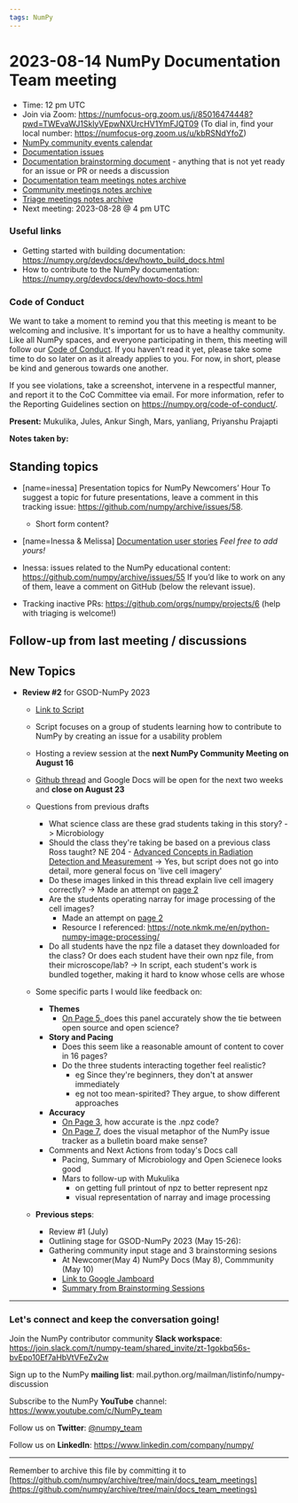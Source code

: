```yaml
---
tags: NumPy
---
```


# 2023-08-14 NumPy Documentation Team meeting

- Time: 12 pm UTC
- Join via Zoom: https://numfocus-org.zoom.us/j/85016474448?pwd=TWEvaWJ1SklyVEpwNXUrcHV1YmFJQT09 (To dial in, find your local number: https://numfocus-org.zoom.us/u/kbRSNdYfoZ)
- [NumPy community events calendar](https://scientific-python.org/calendars/)
- [Documentation issues](https://github.com/numpy/numpy/labels/04%20-%20Documentation)
- [Documentation brainstorming document](https://hackmd.io/RdtnQZpLRZqgNRe4gaJ0SA) - anything that is not yet ready for an issue or PR or needs a discussion
- [Documentation team meetings notes archive](https://github.com/numpy/archive/tree/main/docs_team_meetings)
- [Community meetings notes archive](https://github.com/numpy/archive/tree/main/community_meetings)
- [Triage meetings notes archive](https://github.com/numpy/archive/tree/master/triage_meetings)
- Next meeting: 2023-08-28 @ 4 pm UTC

### Useful links

- Getting started with building documentation: https://numpy.org/devdocs/dev/howto_build_docs.html
- How to contribute to the NumPy documentation: https://numpy.org/devdocs/dev/howto-docs.html



### Code of Conduct

We want to take a moment to remind you that this meeting is meant to be welcoming and inclusive. It's important for us to have a healthy community. Like all NumPy spaces, and everyone participating in them, this meeting will follow our [Code of Conduct](https://numpy.org/code-of-conduct/). If you haven't read it yet, please take some time to do so later on as it already applies to you. For now, in short, please be kind and generous towards one another. 

If you see violations, take a screenshot, intervene in a respectful manner, and report it to the CoC Committee via email. For more information, refer to the Reporting Guidelines section on https://numpy.org/code-of-conduct/.

**Present:** Mukulika, Jules, Ankur Singh, Mars, yanliang, Priyanshu Prajapti

**Notes taken by:**


## Standing topics

- [name=inessa] Presentation topics for NumPy Newcomers’ Hour 
To suggest a topic for future presentations, leave a comment in this tracking issue: https://github.com/numpy/archive/issues/58.
    - Short form content?

- [name=Inessa & Melissa] [Documentation user stories](https://github.com/numpy/numpy/issues/22089)
    *Feel free to add yours!*
    
- Inessa: issues related to the NumPy educational content:
https://github.com/numpy/archive/issues/55
If you’d like to work on any of them, leave a comment on GitHub (below the relevant issue).

- Tracking inactive PRs: https://github.com/orgs/numpy/projects/6 
(help with triaging is welcome!)

## Follow-up from last meeting / discussions



## New Topics

    
- **Review #2** for GSOD-NumPy 2023
    - [Link to Script](https://docs.google.com/document/d/1fjLTDqSkcKMxo8oSTRThllBFpjo5rXS9/edit?rtpof=true&sd=true)
    - Script focuses on a group of students learning how to contribute to NumPy by creating an issue for a usability problem
    - Hosting a review session at the **next NumPy Community Meeting on August 16**
    - [Github thread](https://github.com/numpy/numpy/issues/24382) and Google Docs will be open for the next two weeks and **close on August 23**
    - Questions from previous drafts 
        - What science class are these grad students taking in this story? -> Microbiology
        - Should the class they're taking be based on a previous class Ross taught? NE 204 - [Advanced Concepts in Radiation Detection and Measurement](https://ne204-fall2018.github.io/pages/course-overview.html) -> Yes, but script does not go into detail, more general focus on 'live cell imagery'
        - Do these images linked in this thread explain live cell imagery correctly? -> Made an attempt on [page 2](https://docs.google.com/document/d/1fjLTDqSkcKMxo8oSTRThllBFpjo5rXS9/edit#bookmark=id.1fob9te)
        - Are the students operating narray for image processing of the cell images?
            - Made an attempt on [page 2](https://docs.google.com/document/d/1fjLTDqSkcKMxo8oSTRThllBFpjo5rXS9/edit#bookmark=id.1fob9te)
            - Resource I referenced: https://note.nkmk.me/en/python-numpy-image-processing/
        - Do all students have the npz file a dataset they downloaded for the class? Or does each student have their own npz file, from their microscope/lab? -> In script, each student's work is bundled together, making it hard to know whose cells are whose
    - Some specific parts I would like feedback on:
        - **Themes**
          - [On Page 5, ](https://docs.google.com/document/d/1fjLTDqSkcKMxo8oSTRThllBFpjo5rXS9/edit?disco=AAAA3sVZK9Y)does this panel accurately show the tie between open source and open science?
        - **Story and Pacing**
          - Does this seem like a reasonable amount of content to cover in 16 pages?
          - Do the three students interacting together feel realistic?
            - eg Since they're beginners, they don't at answer immediately
            - eg not too mean-spirited? They argue, to show different approaches
        - **Accuracy**
          - [On Page 3](https://docs.google.com/document/d/1fjLTDqSkcKMxo8oSTRThllBFpjo5rXS9/edit?disco=AAAA3sVZK9c), how accurate is the .npz code?
          - [On Page 7](https://docs.google.com/document/d/1fjLTDqSkcKMxo8oSTRThllBFpjo5rXS9/edit?disco=AAAA3sVZK9k), does the visual metaphor of the NumPy issue tracker as a bulletin board make sense?
      - Comments and Next Actions from today's Docs call
          - Pacing, Summary of Microbiology and Open Scienece looks good
          - Mars to follow-up with Mukulika
              - on getting full printout of npz to better represent npz 
              - visual representation of narray and image processing

    - **Previous steps**:
        - Review #1 (July)
        - Outlining stage for GSOD-NumPy 2023 (May 15-26):
        - Gathering community input stage and 3 brainstorming sesions
            - At Newcomer(May 4) NumPy Docs (May 8), Commmunity (May 10)
            - [Link to Google Jamboard](https://jamboard.google.com/d/1j_rEIslOh59N9cLGU1VGc7rTc88SuLTi7l4YqTqAULc/edit?usp=sharing)
            - [Summary from Brainstorming Sessions](https://github.com/MarsBarLee/gsod-numpy-2023/blob/main/outlining/summary-from-brainstorming-sessions.md)
---

### Let's connect and keep the conversation going!
Join the NumPy contributor community **Slack workspace**: https://join.slack.com/t/numpy-team/shared_invite/zt-1gokbq56s-bvEpo10Ef7aHbVtVFeZv2w

Sign up to the NumPy **mailing list**: mail.python.org/mailman/listinfo/numpy-discussion

Subscribe to the NumPy **YouTube** channel: https://www.youtube.com/c/NumPy_team

Follow us on **Twitter**: [@numpy_team](https://twitter.com/numpy_team)

Follow us on **LinkedIn**: https://www.linkedin.com/company/numpy/

---
Remember to archive this file by committing it to 
[https://github.com/numpy/archive/tree/main/docs_team_meetings](https://github.com/numpy/archive/tree/main/docs_team_meetings)
